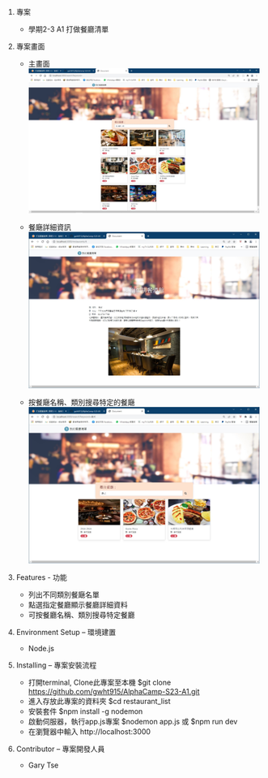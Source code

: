 
1.	專案
    * 學期2-3 A1 打做餐廳清單

2.	專案畫面
    * 主畫面
      ![image](https://github.com/gwht915/AlphaCamp-S23-A1/blob/main/S2-3-A1-1.jpg)


    * 餐廰詳細資訊
      ![image](https://github.com/gwht915/AlphaCamp-S23-A1/blob/main/S2-3-A1-2.jpg)

    * 按餐廰名稱、類別搜尋特定的餐廰
      ![image](https://github.com/gwht915/AlphaCamp-S23-A1/blob/main/S2-3-A1-3.jpg)

3.	Features - 功能
    * 列出不同類別餐廰名單
    * 點選指定餐廳顯示餐廳詳細資料
    * 可按餐廳名稱、類別搜尋特定餐廳

4.	Environment Setup – 環境建置
    * Node.js

5.	Installing – 專案安裝流程
    * 打開terminal, Clone此專案至本機
      $git clone https://github.com/gwht915/AlphaCamp-S23-A1.git
    * 進入存放此專案的資料夾
      $cd restaurant_list
    * 安裝套件
      $npm install -g nodemon
    * 啟動伺服器，執行app.js專案
      $nodemon app.js 或
      $npm run dev
    * 在瀏覽器中輸入 http://localhost:3000

6.	Contributor – 專案開發人員
    * Gary Tse

